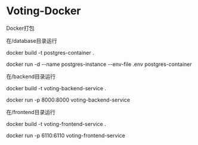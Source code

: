 # Voting-Docker
Docker打包

在/database目录运行

docker build -t postgres-container .

docker run -d --name postgres-instance --env-file .env postgres-container

在/backend目录运行

docker build -t voting-backend-service .

docker run -p 8000:8000 voting-backend-service


在/frontend目录运行

docker build -t voting-frontend-service .

docker run -p 6110:6110 voting-frontend-service

